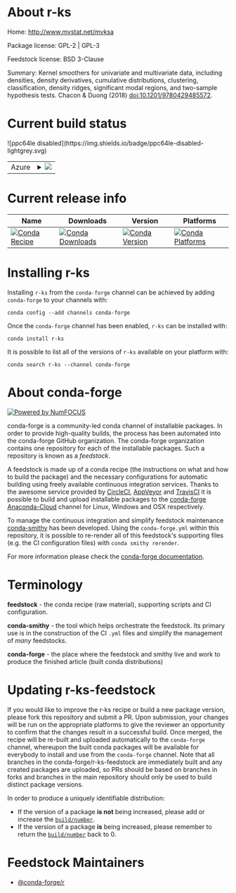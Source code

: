 About r-ks
==========

Home: http://www.mvstat.net/mvksa

Package license: GPL-2 | GPL-3

Feedstock license: BSD 3-Clause

Summary: Kernel smoothers for univariate and multivariate data, including densities, density derivatives, cumulative distributions, clustering, classification, density ridges, significant modal regions, and two-sample hypothesis tests. Chacon & Duong (2018) <doi:10.1201/9780429485572>.   



Current build status
====================


<table>
    
  <tr>
    <td>Azure</td>
    <td>
      <details>
        <summary>
          <a href="https://dev.azure.com/conda-forge/feedstock-builds/_build/latest?definitionId=1286&branchName=master">
            <img src="https://dev.azure.com/conda-forge/feedstock-builds/_apis/build/status/r-ks-feedstock?branchName=master">
          </a>
        </summary>
        <table>
          <thead><tr><th>Variant</th><th>Status</th></tr></thead>
          <tbody><tr>
              <td>linux_r_base3.5.1target_platformlinux-64</td>
              <td>
                <a href="https://dev.azure.com/conda-forge/feedstock-builds/_build/latest?definitionId=1286&branchName=master">
                  <img src="https://dev.azure.com/conda-forge/feedstock-builds/_apis/build/status/r-ks-feedstock?branchName=master&jobName=linux&configuration=linux_r_base3.5.1target_platformlinux-64" alt="variant">
                </a>
              </td>
            </tr><tr>
              <td>linux_r_base3.6target_platformlinux-64</td>
              <td>
                <a href="https://dev.azure.com/conda-forge/feedstock-builds/_build/latest?definitionId=1286&branchName=master">
                  <img src="https://dev.azure.com/conda-forge/feedstock-builds/_apis/build/status/r-ks-feedstock?branchName=master&jobName=linux&configuration=linux_r_base3.6target_platformlinux-64" alt="variant">
                </a>
              </td>
            </tr><tr>
              <td>osx_r_base3.5.1target_platformosx-64</td>
              <td>
                <a href="https://dev.azure.com/conda-forge/feedstock-builds/_build/latest?definitionId=1286&branchName=master">
                  <img src="https://dev.azure.com/conda-forge/feedstock-builds/_apis/build/status/r-ks-feedstock?branchName=master&jobName=osx&configuration=osx_r_base3.5.1target_platformosx-64" alt="variant">
                </a>
              </td>
            </tr><tr>
              <td>osx_r_base3.6target_platformosx-64</td>
              <td>
                <a href="https://dev.azure.com/conda-forge/feedstock-builds/_build/latest?definitionId=1286&branchName=master">
                  <img src="https://dev.azure.com/conda-forge/feedstock-builds/_apis/build/status/r-ks-feedstock?branchName=master&jobName=osx&configuration=osx_r_base3.6target_platformosx-64" alt="variant">
                </a>
              </td>
            </tr><tr>
              <td>win_r_base3.5.1target_platformwin-64</td>
              <td>
                <a href="https://dev.azure.com/conda-forge/feedstock-builds/_build/latest?definitionId=1286&branchName=master">
                  <img src="https://dev.azure.com/conda-forge/feedstock-builds/_apis/build/status/r-ks-feedstock?branchName=master&jobName=win&configuration=win_r_base3.5.1target_platformwin-64" alt="variant">
                </a>
              </td>
            </tr><tr>
              <td>win_r_base3.6target_platformwin-64</td>
              <td>
                <a href="https://dev.azure.com/conda-forge/feedstock-builds/_build/latest?definitionId=1286&branchName=master">
                  <img src="https://dev.azure.com/conda-forge/feedstock-builds/_apis/build/status/r-ks-feedstock?branchName=master&jobName=win&configuration=win_r_base3.6target_platformwin-64" alt="variant">
                </a>
              </td>
            </tr>
          </tbody>
        </table>
      </details>
    </td>
  </tr>
![ppc64le disabled](https://img.shields.io/badge/ppc64le-disabled-lightgrey.svg)
</table>

Current release info
====================

| Name | Downloads | Version | Platforms |
| --- | --- | --- | --- |
| [![Conda Recipe](https://img.shields.io/badge/recipe-r--ks-green.svg)](https://anaconda.org/conda-forge/r-ks) | [![Conda Downloads](https://img.shields.io/conda/dn/conda-forge/r-ks.svg)](https://anaconda.org/conda-forge/r-ks) | [![Conda Version](https://img.shields.io/conda/vn/conda-forge/r-ks.svg)](https://anaconda.org/conda-forge/r-ks) | [![Conda Platforms](https://img.shields.io/conda/pn/conda-forge/r-ks.svg)](https://anaconda.org/conda-forge/r-ks) |

Installing r-ks
===============

Installing `r-ks` from the `conda-forge` channel can be achieved by adding `conda-forge` to your channels with:

```
conda config --add channels conda-forge
```

Once the `conda-forge` channel has been enabled, `r-ks` can be installed with:

```
conda install r-ks
```

It is possible to list all of the versions of `r-ks` available on your platform with:

```
conda search r-ks --channel conda-forge
```


About conda-forge
=================

[![Powered by NumFOCUS](https://img.shields.io/badge/powered%20by-NumFOCUS-orange.svg?style=flat&colorA=E1523D&colorB=007D8A)](http://numfocus.org)

conda-forge is a community-led conda channel of installable packages.
In order to provide high-quality builds, the process has been automated into the
conda-forge GitHub organization. The conda-forge organization contains one repository
for each of the installable packages. Such a repository is known as a *feedstock*.

A feedstock is made up of a conda recipe (the instructions on what and how to build
the package) and the necessary configurations for automatic building using freely
available continuous integration services. Thanks to the awesome service provided by
[CircleCI](https://circleci.com/), [AppVeyor](https://www.appveyor.com/)
and [TravisCI](https://travis-ci.org/) it is possible to build and upload installable
packages to the [conda-forge](https://anaconda.org/conda-forge)
[Anaconda-Cloud](https://anaconda.org/) channel for Linux, Windows and OSX respectively.

To manage the continuous integration and simplify feedstock maintenance
[conda-smithy](https://github.com/conda-forge/conda-smithy) has been developed.
Using the ``conda-forge.yml`` within this repository, it is possible to re-render all of
this feedstock's supporting files (e.g. the CI configuration files) with ``conda smithy rerender``.

For more information please check the [conda-forge documentation](https://conda-forge.org/docs/).

Terminology
===========

**feedstock** - the conda recipe (raw material), supporting scripts and CI configuration.

**conda-smithy** - the tool which helps orchestrate the feedstock.
                   Its primary use is in the construction of the CI ``.yml`` files
                   and simplify the management of *many* feedstocks.

**conda-forge** - the place where the feedstock and smithy live and work to
                  produce the finished article (built conda distributions)


Updating r-ks-feedstock
=======================

If you would like to improve the r-ks recipe or build a new
package version, please fork this repository and submit a PR. Upon submission,
your changes will be run on the appropriate platforms to give the reviewer an
opportunity to confirm that the changes result in a successful build. Once
merged, the recipe will be re-built and uploaded automatically to the
`conda-forge` channel, whereupon the built conda packages will be available for
everybody to install and use from the `conda-forge` channel.
Note that all branches in the conda-forge/r-ks-feedstock are
immediately built and any created packages are uploaded, so PRs should be based
on branches in forks and branches in the main repository should only be used to
build distinct package versions.

In order to produce a uniquely identifiable distribution:
 * If the version of a package **is not** being increased, please add or increase
   the [``build/number``](https://conda.io/docs/user-guide/tasks/build-packages/define-metadata.html#build-number-and-string).
 * If the version of a package **is** being increased, please remember to return
   the [``build/number``](https://conda.io/docs/user-guide/tasks/build-packages/define-metadata.html#build-number-and-string)
   back to 0.

Feedstock Maintainers
=====================

* [@conda-forge/r](https://github.com/conda-forge/r/)


